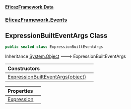 #### [EficazFramework.Data](EficazFrameworkData.md 'EficazFramework Data')
### [EficazFramework.Events](EficazFrameworkData.md#EficazFramework.Events 'EficazFramework.Events')

## ExpressionBuiltEventArgs Class

```csharp
public sealed class ExpressionBuiltEventArgs
```

Inheritance [System.Object](https://docs.microsoft.com/en-us/dotnet/api/System.Object 'System.Object') &#129106; ExpressionBuiltEventArgs

| Constructors | |
| :--- | :--- |
| [ExpressionBuiltEventArgs(object)](EficazFramework.Events/ExpressionBuiltEventArgs/ExpressionBuiltEventArgs(object).md 'EficazFramework.Events.ExpressionBuiltEventArgs.ExpressionBuiltEventArgs(object)') | |

| Properties | |
| :--- | :--- |
| [Expression](EficazFramework.Events/ExpressionBuiltEventArgs/Expression.md 'EficazFramework.Events.ExpressionBuiltEventArgs.Expression') | |
